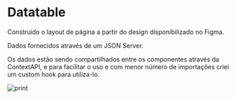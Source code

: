 # Datatable

Construido o layout de página a partir do design disponibilizado no Figma.

Dados fornecidos através de um JSON Server.

Os dados estão sendo compartilhados entre os componentes através da ContextAPI, e para facilitar o uso e com menor número de importações criei um custom hook para utiliza-lo.

![print](https://user-images.githubusercontent.com/57713413/137645159-d8e5ae0c-3509-488c-89da-9810ede9486a.png)
